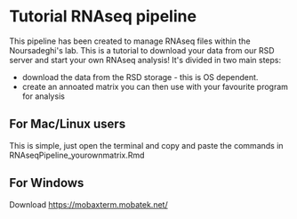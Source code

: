# Tutorial RNAseq pipeline
This pipeline has been created to manage RNAseq files within the Noursadeghi's lab. 
This is a tutorial to download your data from our RSD server and start your own RNAseq analysis! 
It's divided in two main steps:
- download the data from the RSD storage - this is OS dependent. 
- create an annoated matrix you can then use with your favourite program for analysis

## For Mac/Linux users 
This is simple, just open the terminal and copy and paste the commands in RNAseqPipeline_yourownmatrix.Rmd
## For Windows 
Download https://mobaxterm.mobatek.net/
